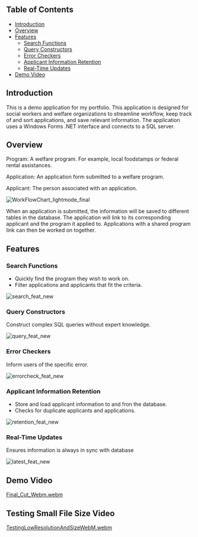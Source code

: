 ## Table of Contents
- [Introduction](#introduction)
- [Overview](#overview)
- [Features](#features)
  - [Search Functions](#search-functions)
  - [Query Constructors](#query-constructors)
  - [Error Checkers](#error-checkers)
  - [Applicant Information Retention](#applicant-information-retention)
  - [Real-Time Updates](#real-time-updates)
- [Demo Video](#demo-video)

## Introduction

This is a demo application for my portfolio. This application is designed for social workers and welfare organizations to streamline workflow, keep track of and sort applications, and save relevant information. The application uses a Windows Forms .NET interface and connects to a SQL server.

## Overview

Program: A welfare program. For example, local foodstamps or federal rental assistances.

Application: An application form submitted to a welfare program.

Applicant: The person associated with an application.

![WorkFlowChart_lightmode_final](https://github.com/benhwlcode/WelfareApp/assets/141098928/095128f6-0d24-4aad-923e-9523e3224427)

When an application is submitted, the information will be saved to different tables in the database. The application will link to its corresponding applicant and the program it applied to. Applications with a shared program link can then be worked on together.

## Features

### Search Functions
- Quickly find the program they wish to work on.
- Filter applications and applicants that fit the criteria.

![search_feat_new](https://github.com/benhwlcode/WelfareApp/assets/141098928/f3d5da79-799c-4cff-a8b9-168edfa88342)

### Query Constructors
Construct complex SQL queries without expert knowledge.

![query_feat_new](https://github.com/benhwlcode/WelfareApp/assets/141098928/84076de7-c6d5-422f-be3b-18cbddfc4a7a)

### Error Checkers
Inform users of the specific error.

![errorcheck_feat_new](https://github.com/benhwlcode/WelfareApp/assets/141098928/9d8e4fad-88eb-438f-a85e-eb313f6e2d17)

### Applicant Information Retention
- Store and load applicant information to and fron the database.
- Checks for duplicate applicants and applications.

![retention_feat_new](https://github.com/benhwlcode/WelfareApp/assets/141098928/f61501b7-7b24-45e4-bb35-c8181ad3d5fe)

### Real-Time Updates
Ensures information is always in sync with database

![latest_feat_new](https://github.com/benhwlcode/WelfareApp/assets/141098928/58e0181f-1fc4-4ebd-b031-fdedc6b3a9ad)

## Demo Video

[Final_Cut_Webm.webm](https://github.com/benhwlcode/WelfareApp/assets/141098928/c3ef6aaf-5597-408b-b48d-6cc081e11d32)

## Testing Small File Size Video

[TestingLowResolutionAndSizeWebM.webm](https://github.com/benhwlcode/WelfareApp/assets/141098928/edd54a87-a0f7-4381-a02c-d80561a03813)












